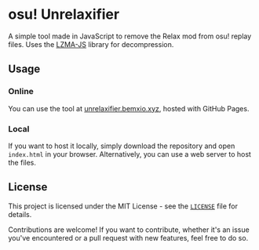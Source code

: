 # osu! Unrelaxifier
A simple tool made in JavaScript to remove the Relax mod from osu! replay files. Uses the [LZMA-JS](https://lzma-js.github.io/LZMA-JS) library for decompression.

## Usage
### Online
You can use the tool at [unrelaxifier.bemxio.xyz](https://unrelaxifier.bemxio.xyz), hosted with GitHub Pages.

### Local
If you want to host it locally, simply download the repository and open `index.html` in your browser. Alternatively, you can use a web server to host the files.

## License
This project is licensed under the MIT License - see the [`LICENSE`](LICENSE) file for details.

Contributions are welcome! If you want to contribute, whether it's an issue you've encountered or a pull request with new features, feel free to do so.
